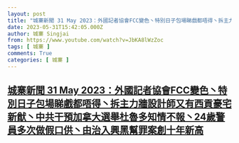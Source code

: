 ```yaml
---
layout: post
title: "城寨新聞 31 May 2023：外國記者協會FCC變色丶特別日子包場睇戲都唔得丶拆主力牆設計師又有西貢豪宅新猷丶中共干預加拿大選舉杜魯多知情不報丶24歲警員多次做假口供丶由治入興黑幫罪案創十年新高"
date: 2023-05-31T15:42:05.000Z
author: 城寨 Singjai
from: https://www.youtube.com/watch?v=JbKA8lWzZoc
tags: [ 城寨 ]
comments: True
categories: [ 城寨 ]
---
```

<!--1685547725000-->
[城寨新聞 31 May 2023：外國記者協會FCC變色丶特別日子包場睇戲都唔得丶拆主力牆設計師又有西貢豪宅新猷丶中共干預加拿大選舉杜魯多知情不報丶24歲警員多次做假口供丶由治入興黑幫罪案創十年新高](https://www.youtube.com/watch?v=JbKA8lWzZoc)
------

<div>

</div>
